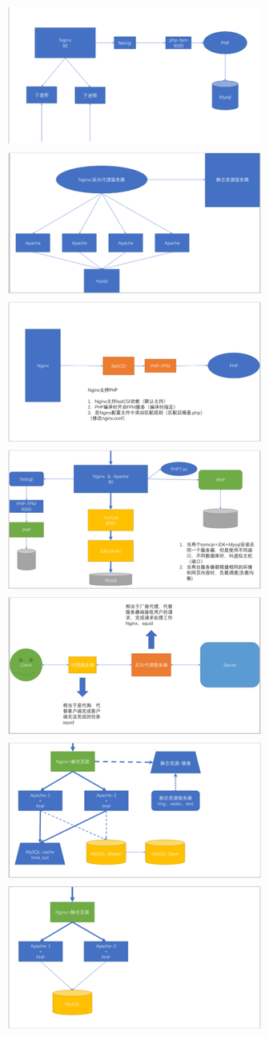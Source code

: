 

![](images/WEBRESOURCEc4e2f8a43de49a7d8115509d97169cf6截图.png)



![](images/WEBRESOURCE6998bd21b125496d813c3c86c2c8d009截图.png)



![](images/WEBRESOURCE148de8ecd5161532d81e9c27398321c9截图.png)



![](images/WEBRESOURCE9bfd7b49d5f2eb8a9965a11789f99322截图.png)



![](images/WEBRESOURCE8b9ea2c3c269e3e8324e5864fa1e5588截图.png)



![](images/WEBRESOURCEfa9f9929becf2205e354626a962914f8截图.png)



![](images/WEBRESOURCEa4ee71fa00aae4d43dd99f4ac58bf362截图.png)

